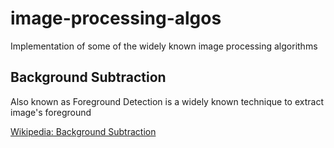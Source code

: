 # image-processing-algos
Implementation of some of the widely known image processing algorithms

Background Subtraction
-----------------------
Also known as Foreground Detection is a widely known technique to extract image's foreground

[Wikipedia: Background Subtraction](http://en.wikipedia.org/wiki/Background_subtraction)

